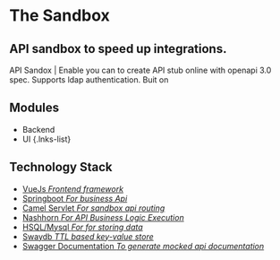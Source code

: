 # The Sandbox
## API sandbox to speed up integrations.

API Sandox | Enable you can to create API stub online with openapi 3.0 spec.
Supports ldap authentication.
Buit on 


## Modules

- Backend
- UI
{.lnks-list}

## Technology Stack

- [VueJs *Frontend framework*](#)
- [Springboot *For business Api*](#)
- [Camel Servlet *For sandbox api routing*](#)
- [Nashhorn *For API Business Logic Execution*](#)
- [HSQL/Mysql *For for storing data*](#)
- [Swaydb *TTL based key-value store*](http://swaydb.io/?language=scala/)
- [Swagger Documentation *To generate mocked api documentation*](https://github.com/songrgg/swaggerdemo)
